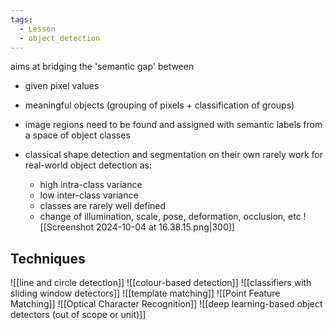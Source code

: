 ```yaml
---
tags:
  - Lesson
  - object_detection
---
```

aims at bridging the 'semantic gap' between 
- given pixel values
- meaningful objects (grouping of pixels + classification of groups)

- image regions need to be found and assigned with semantic labels from a space of object classes
- classical shape detection and segmentation on their own rarely work for real-world object detection as:
	- high intra-class variance
	- low inter-class variance
	- classes are rarely well defined
	- change of illumination, scale, pose, deformation, occlusion, etc
	![[Screenshot 2024-10-04 at 16.38.15.png|300]]
## Techniques
 ![[line and circle detection]]
![[colour-based detection]]
![[classifiers with sliding window detectors]]
![[template matching]]
![[Point Feature Matching]]
![[Optical Character Recognition]]
![[deep learning-based object detectors (out of scope or unit)]]
